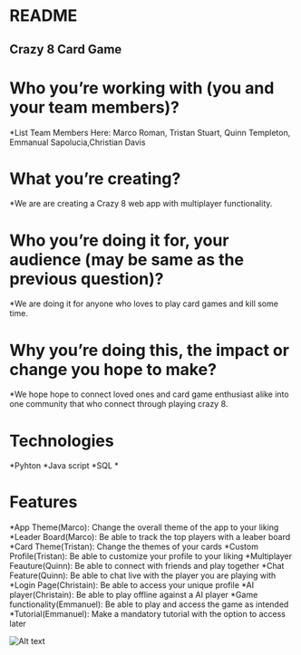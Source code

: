 # README #

## Crazy 8 Card Game ##

# Who you’re working with (you and your team members)? #
*List Team Members Here: Marco Roman, Tristan Stuart, Quinn Templeton, Emmanual Sapolucia,Christian Davis

# What you’re creating? #
*We are are creating a Crazy 8 web app with multiplayer functionality.

# Who you’re doing it for, your audience (may be same as the previous question)? #
*We are doing it for anyone who loves to play card games and kill some time.

# Why you’re doing this, the impact or change you hope to make? #
*We hope hope to connect loved ones and card game enthusiast alike into one community that who connect through playing crazy 8.

# Technologies # 
*Pyhton
*Java script
*SQL
*

# Features # 
*App Theme(Marco): Change the overall theme of the app to your liking
*Leader Board(Marco): Be able to track the top players with a leaber board
*Card Theme(Tristan): Change the themes of your cards
*Custom Profile(Tristan): Be able to customize your profile to your liking
*Multiplayer Feauture(Quinn): Be able to connect with friends and play together
*Chat Feature(Quinn): Be able to chat live with the player you are playing with
*Login Page(Christain): Be able to access your unique profile
*AI player(Christain): Be able to play offline against a AI player
*Game functionality(Emmanuel): Be able to play and access the game as intended
*Tutorial(Emmanuel): Make a mandatory tutorial with the option to access later

![Alt text](https://img.women.com/images/images/000/179/050/large/screen_shot_2019-04-17_at_1.53.25_pm.png?1555534518 "Crazy 8")
